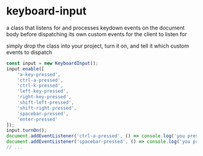 # keyboard-input

a class that listens for and processes keydown events on the document body before dispatching its own custom events for the client to listen for

simply drop the class into your project, turn it on, and tell it which custom events to dispatch

```typescript
const input = new KeyboardInput();
input.enable([
    'a-key-pressed',
    'ctrl-a-pressed',
    'ctrl-k-pressed',
    'left-key-pressed',
    'right-key-pressed',
    'shift-left-pressed',
    'shift-right-pressed',
    'spacebar-pressed',
    'enter-pressed'
]);
input.turnOn();
document.addEventListener('ctrl-a-pressed', () => console.log('you pressed Ctrl A'));
document.addEventListener('spacebar-pressed', () => console.log('you pressed the spacebar'));
// ...
```